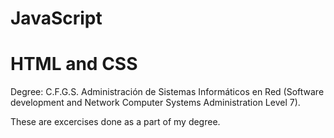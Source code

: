 # JavaScript
# HTML and CSS
Degree: C.F.G.S. Administración de Sistemas Informáticos en Red (Software development and Network Computer Systems Administration Level 7).

These are excercises done as a part of my degree.
